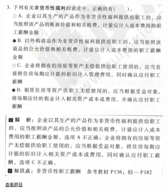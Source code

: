 ![](522c2dc13c621ab50045b0771c3bb416.png)

![](848c2125edd6757595a2bc13d37b3309.png)

[查看题目](../考前模拟测试题（1）.md#227-多选)

